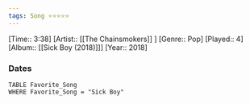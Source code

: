 ```yaml
---
tags: Song ⭐⭐⭐⭐⭐ 
---
```

[Time:: 3:38]
[Artist:: [[The Chainsmokers]] ]
[Genre:: Pop]
[Played:: 4]
[Album:: [[Sick Boy (2018)]]]
[Year:: 2018]
### Dates
````dataview
TABLE Favorite_Song
WHERE Favorite_Song = "Sick Boy"
````